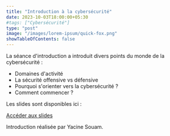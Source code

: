 ```yaml
---
title: "Introduction à la cybersécurité"
date: 2023-10-03T18:00:00+05:30
#tags: ["Cybersécurité"]
type: "post"
image: "/images/lorem-ipsum/quick-fox.png"
showTableOfContents: false
---
```


La séance d'introduction a introduit divers points du monde de la cybersécurité :
- Domaines d'activité
- La sécurité offensive vs défensive
- Pourquoi s'orienter vers la cybersécurité ?
- Comment commencer ?

Les slides sont disponibles ici : 

[Accéder aux slides](https://drive.google.com/file/d/1IeWjkO9fmPSit3KEH-ctIWGvPih4t5rK/view?usp=sharing)

Introduction réalisée par Yacine Souam.

